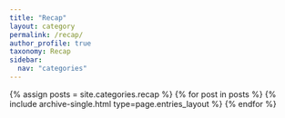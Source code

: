 ```yaml
---
title: "Recap"
layout: category
permalink: /recap/
author_profile: true
taxonomy: Recap
sidebar:
  nav: "categories"
---
```


{% assign posts = site.categories.recap %}
{% for post in posts %} {% include archive-single.html type=page.entries_layout %} {% endfor %}